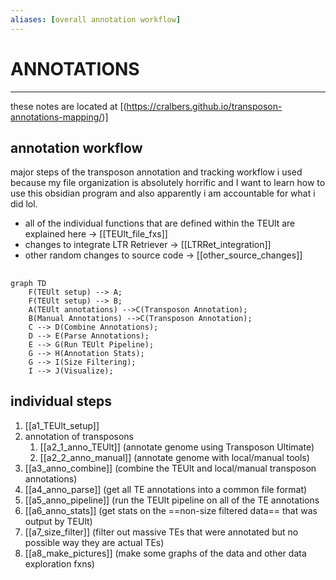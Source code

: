```yaml
---
aliases: [overall annotation workflow]
---
```

# ANNOTATIONS
---
these notes are located at [(https://cralbers.github.io/transposon-annotations-mapping/)]

## annotation workflow
major steps of the transposon annotation and tracking workflow i used because my file organization is absolutely horrific and I want to learn how to use this obsidian program and also apparently i am accountable for what i did lol.

- all of the individual functions that are defined within the TEUlt are explained here -> [[TEUlt_file_fxs]]
- changes to integrate LTR Retriever -> [[LTRRet_integration]]
- other random changes to source code -> [[other_source_changes]]

## 
``` mermaid 
graph TD
	F(TEUlt setup) --> A;
	F(TEUlt setup) --> B;
	A(TEUlt annotations) -->C(Transposon Annotation);
	B(Manual Annotations) -->C(Transposon Annotation);
	C --> D(Combine Annotations);
	D --> E(Parse Annotations);
	E --> G(Run TEUlt Pipeline);
	G --> H(Annotation Stats);
	G --> I(Size Filtering);
	I --> J(Visualize);

```




## individual steps
1. [[a1_TEUlt_setup]]
2. annotation of transposons
	1. [[a2_1_anno_TEUlt]] (annotate genome using Transposon Ultimate)
	2. [[a2_2_anno_manual]] (annotate genome with local/manual tools)
3. [[a3_anno_combine]] (combine the TEUlt and local/manual transposon annotations)
4. [[a4_anno_parse]] (get all TE annotations into a common file format)
5. [[a5_anno_pipeline]] (run the TEUlt pipeline on all of the TE annotations
6. [[a6_anno_stats]] (get stats on the ==non-size filtered data== that was output by TEUlt)
7. [[a7_size_filter]] (filter out massive TEs that were annotated but no possible way they are actual TEs)
8. [[a8_make_pictures]] (make some graphs of the data and other data exploration fxns)
